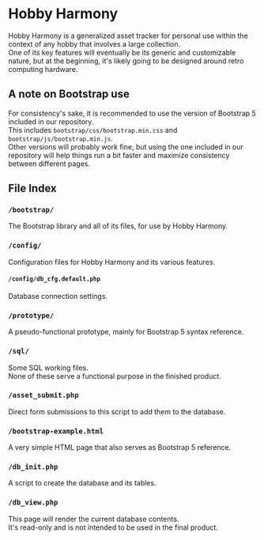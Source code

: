 # Hobby Harmony  
Hobby Harmony is a generalized asset tracker for personal use within the context of any hobby that involves a large collection.  
One of its key features will eventually be its generic and customizable nature, but at the beginning, it's likely going to be designed around retro computing hardware.  
## A note on Bootstrap use  
For consistency's sake, it is recommended to use the version of Bootstrap 5 included in our repository.  
This includes `bootstrap/css/bootstrap.min.css` and `bootstrap/js/bootstrap.min.js`.  
Other versions will probably work fine, but using the one included in our repository will help things run a bit faster and maximize consistency between different pages.  
## File Index  
### `/bootstrap/`
The Bootstrap library and all of its files, for use by Hobby Harmony.  
### `/config/`  
Configuration files for Hobby Harmony and its various features.  
#### `/config/db_cfg.default.php`  
Database connection settings.  
### `/prototype/`  
A pseudo-functional prototype, mainly for Bootstrap 5 syntax reference.  
### `/sql/`  
Some SQL working files.  
None of these serve a functional purpose in the finished product.  
### `/asset_submit.php`  
Direct form submissions to this script to add them to the database.  
### `/bootstrap-example.html`  
A very simple HTML page that also serves as Bootstrap 5 reference.  
### `/db_init.php`  
A script to create the database and its tables.  
### `/db_view.php`  
This page will render the current database contents.  
It's read-only and is not intended to be used in the final product.